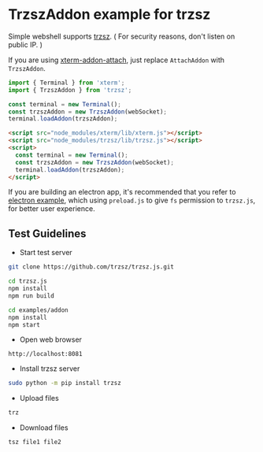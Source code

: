 # TrzszAddon example for trzsz

Simple webshell supports [trzsz](https://github.com/trzsz/trzsz). ( For security reasons, don't listen on public IP. )

If you are using [xterm-addon-attach](https://www.npmjs.com/package/xterm-addon-attach), just replace `AttachAddon` with `TrzszAddon`.

```js
import { Terminal } from 'xterm';
import { TrzszAddon } from 'trzsz';

const terminal = new Terminal();
const trzszAddon = new TrzszAddon(webSocket);
terminal.loadAddon(trzszAddon);
```

```html
<script src="node_modules/xterm/lib/xterm.js"></script>
<script src="node_modules/trzsz/lib/trzsz.js"></script>
<script>
  const terminal = new Terminal();
  const trzszAddon = new TrzszAddon(webSocket);
  terminal.loadAddon(trzszAddon);
</script>
```

If you are building an electron app, it's recommended that you refer to [electron example](../electron/README.md), which using `preload.js` to give `fs` permission to `trzsz.js`, for better user experience.


## Test Guidelines

* Start test server
```sh
git clone https://github.com/trzsz/trzsz.js.git

cd trzsz.js
npm install
npm run build

cd examples/addon
npm install
npm start
```

* Open web browser
```
http://localhost:8081
```

* Install trzsz server
```sh
sudo python -m pip install trzsz
```

* Upload files
```sh
trz
```

* Download files
```sh
tsz file1 file2
```

